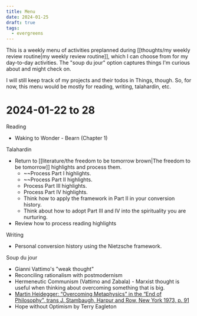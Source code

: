 ```yaml
---
title: Menu
date: 2024-01-25
draft: true
tags:
  - evergreens
---
```

This is a weekly menu of activities preplanned during [[thoughts/my weekly review routine|my weekly review routine]], which I can choose from for my day-to-day activities. The "soup du jour" option captures things I'm curious about and might check on.

I will still keep track of my projects and their todos in Things, though. So, for now, this menu would be mostly for reading, writing, talahardin, etc.

# 2024-01-22 to 28

Reading
- Waking to Wonder - Bearn (Chapter 1)

Talahardin
- Return to [[literature/the freedom to be tomorrow brown|The freedom to be tomorrow]] highlights and process them.
	- ~~Process Part I highlights.
	- ~~Process Part II highlights.
	- Process Part III highlights.
	- Process Part IV highlights.
	- Think how to apply the framework in Part II in your conversion history.
	- Think about how to adopt Part III and IV into the spirituality you are nurturing.
- Review how to process reading highlights

Writing
- Personal conversion history using the Nietzsche framework.

Soup du jour
- Gianni Vattimo's "weak thought"
- Reconciling rationalism with postmodernism
- Hermeneutic Communism (Vattimo and Zabala) - Marxist thought is useful when thinking about overcoming something that is big.
- [Martin Heidegger: “Overcoming Metaphysics” in the “End of Philosophy”, trans J. Stambaugh, Harpur and Row, New York 1973, p. 91](https://www.google.co.uk/books/edition/The_End_of_Philosophy/g6zu4kkQ9kYC?hl=en)
- Hope without Optimism by Terry Eagleton